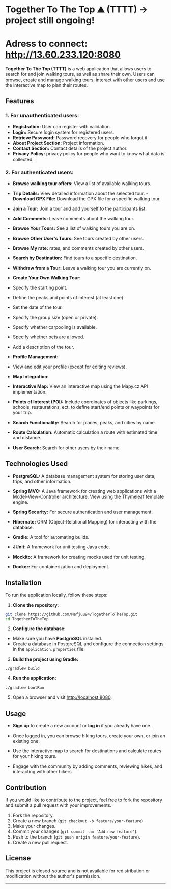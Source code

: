 # Together To The Top ⛰️ (TTTT) -> project still ongoing!
# Adress to connect: http://13.60.233.120:8080

**Together To The Top (TTTT)** is a web application that allows users to search for and join walking tours, as well as share their own. Users can browse, create and manage walking tours, interact with other users and use the interactive map to plan their routes.

## Features

### 1. **For unauthenticated users:**
- **Registration:** User can register with validation.
- **Login:** Secure login system for registered users.
- **Retrieve Password:** Password recovery for people who forgot it.
- **About Project Section:** Project information.
- **Contact Section:** Contact details of the project author.
- **Privacy Policy:** privacy policy for people who want to know what data is collected.

### 2. **For authenticated users:**
- **Browse walking tour offers:** View a list of available walking tours.
- **Trip Details:** View detailed information about the selected tour. - **Download GPX File:** Download the GPX file for a specific walking tour.
- **Join a Tour:** Join a tour and add yourself to the participants list.
- **Add Comments:** Leave comments about the walking tour.
- **Browse Your Tours:** See a list of walking tours you are on.
- **Browse Other User's Tours:** See tours created by other users.
- **Browse My rate:** rates, and comments created by other users.
- **Search by Destination:** Find tours to a specific destination.
- **Withdraw from a Tour:** Leave a walking tour you are currently on.
- **Create Your Own Walking Tour:**
- Specify the starting point.
- Define the peaks and points of interest (at least one).
- Set the date of the tour.
- Specify the group size (open or private).
- Specify whether carpooling is available.
- Specify whether pets are allowed.
- Add a description of the tour.

- **Profile Management:**
- View and edit your profile (except for editing reviews).

- **Map Integration:**
- **Interactive Map:** View an interactive map using the Mapy.cz API implementation.

- **Points of Interest (POI):** Include coordinates of objects like parkings, schools, restaurations, ect. to define start/end points or waypoints for your trip.

- **Search Functionality:** Search for places, peaks, and cities by name.

- **Route Calculation:** Automatic calculation a route with estimated time and distance.

- **User Search:** Search for other users by their name.

## Technologies Used

- **PostgreSQL:** A database management system for storing user data, trips, and other information.

- **Spring MVC:** A Java framework for creating web applications with a Model-View-Controller architecture. View using the Thymeleaf template engine.
- **Spring Security:** For secure authentication and user management.

- **Hibernate:** ORM (Object-Relational Mapping) for interacting with the database.

- **Gradle:** A tool for automating builds.

- **JUnit:** A framework for unit testing Java code.

- **Mockito:** A framework for creating mocks used for unit testing.

- **Docker:** For containerization and deployment.

## Installation

To run the application locally, follow these steps:

1. **Clone the repository:**

```bash
git clone https://github.com/Mefjuu94/TogetherToTheTop.git
cd TogetherToTheTop
```

2. **Configure the database:**

- Make sure you have **PostgreSQL** installed.
- Create a database in PostgreSQL and configure the connection settings in the `application.properties` file.

3. **Build the project using Gradle:**

```bash
./gradlew build
```

4. **Run the application:**

```bash
./gradlew bootRun
```

5. Open a browser and visit [http://localhost:8080](http://localhost:8080).

## Usage

- **Sign up** to create a new account or **log in** if you already have one.

- Once logged in, you can browse hiking tours, create your own, or join an existing one.

- Use the interactive map to search for destinations and calculate routes for your hiking tours.

- Engage with the community by adding comments, reviewing hikes, and interacting with other hikers.

## Contribution

If you would like to contribute to the project, feel free to fork the repository and submit a pull request with your improvements.

1. Fork the repository.
2. Create a new branch (`git checkout -b feature/your-feature`).
3. Make your changes.
4. Commit your changes (`git commit -am 'Add new feature'`).
5. Push to the branch (`git push origin feature/your-feature`).
6. Create a new pull request.

## License

This project is closed-source and is not available for redistribution or modification without the author's permission.

---
